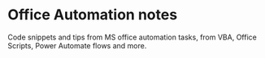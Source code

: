 # Office Automation notes
Code snippets and tips from MS office automation tasks, from VBA, Office Scripts, Power Automate flows and more.
